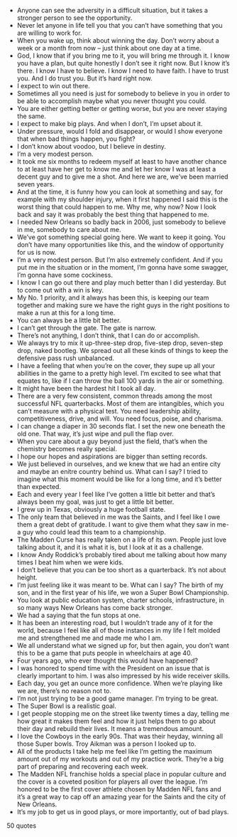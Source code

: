  - Anyone can see the adversity in a difficult situation, but it takes a stronger person to see the opportunity.
 - Never let anyone in life tell you that you can’t have something that you are willing to work for.
 - When you wake up, think about winning the day. Don’t worry about a week or a month from now – just think about one day at a time.
 - God, I know that if you bring me to it, you will bring me through it. I know you have a plan, but quite honestly I don’t see it right now. But I know it’s there. I know I have to believe. I know I need to have faith. I have to trust you. And I do trust you. But it’s hard right now.
 - I expect to win out there.
 - Sometimes all you need is just for somebody to believe in you in order to be able to accomplish maybe what you never thought you could.
 - You are either getting better or getting worse, but you are never staying the same.
 - I expect to make big plays. And when I don’t, I’m upset about it.
 - Under pressure, would I fold and disappear, or would I show everyone that when bad things happen, you fight?
 - I don’t know about voodoo, but I believe in destiny.
 - I’m a very modest person.
 - It took me six months to redeem myself at least to have another chance to at least have her get to know me and let her know I was at least a decent guy and to give me a shot. And here we are, we’ve been married seven years.
 - And at the time, it is funny how you can look at something and say, for example with my shoulder injury, when it first happened I said this is the worst thing that could happen to me. Why me, why now? Now I look back and say it was probably the best thing that happened to me.
 - I needed New Orleans so badly back in 2006, just somebody to believe in me, somebody to care about me.
 - We’ve got something special going here. We want to keep it going. You don’t have many opportunities like this, and the window of opportunity for us is now.
 - I’m a very modest person. But I’m also extremely confident. And if you put me in the situation or in the moment, I’m gonna have some swagger, I’m gonna have some cockiness.
 - I know I can go out there and play much better than I did yesterday. But to come out with a win is key.
 - My No. 1 priority, and it always has been this, is keeping our team together and making sure we have the right guys in the right positions to make a run at this for a long time.
 - You can always be a little bit better.
 - I can’t get through the gate. The gate is narrow.
 - There’s not anything, I don’t think, that I can do or accomplish.
 - We always try to mix it up-three-step drop, five-step drop, seven-step drop, naked bootleg. We spread out all these kinds of things to keep the defensive pass rush unbalanced.
 - I have a feeling that when you’re on the cover, they supe up all your abilities in the game to a pretty high level. I’m excited to see what that equates to, like if I can throw the ball 100 yards in the air or something.
 - It might have been the hardest hit I took all day.
 - There are a very few consistent, common threads among the most successful NFL quarterbacks. Most of them are intangibles, which you can’t measure with a physical test. You need leadership ability, competitiveness, drive, and will. You need focus, poise, and charisma.
 - I can change a diaper in 30 seconds flat. I set the new one beneath the old one. That way, it’s just wipe and pull the flap over.
 - When you care about a guy beyond just the field, that’s when the chemistry becomes really special.
 - I hope our hopes and aspirations are bigger than setting records.
 - We just believed in ourselves, and we knew that we had an entire city and maybe an enitre country behind us. What can I say? I tried to imagine what this moment would be like for a long time, and it’s better than expected.
 - Each and every year I feel like I’ve gotten a little bit better and that’s always been my goal, was just to get a little bit better.
 - I grew up in Texas, obviously a huge football state.
 - The only team that believed in me was the Saints, and I feel like I owe them a great debt of gratitude. I want to give them what they saw in me-a guy who could lead this team to a championship.
 - The Madden Curse has really taken on a life of its own. People just love talking about it, and it is what it is, but I look at it as a challenge.
 - I know Andy Roddick’s probably tired about me talking about how many times I beat him when we were kids.
 - I don’t believe that you can be too short as a quarterback. It’s not about height.
 - I’m just feeling like it was meant to be. What can I say? The birth of my son, and in the first year of his life, we won a Super Bowl Championship.
 - You look at public education system, charter schools, infrastructure, in so many ways New Orleans has come back stronger.
 - We had a saying that the fun stops at one.
 - It has been an interesting road, but I wouldn’t trade any of it for the world, because I feel like all of those instances in my life I felt molded me and strengthened me and made me who I am.
 - We all understand what we signed up for, but then again, you don’t want this to be a game that puts people in wheelchairs at age 40.
 - Four years ago, who ever thought this would have happened?
 - I was honored to spend time with the President on an issue that is clearly important to him. I was also impressed by his wide receiver skills.
 - Each day, you get an ounce more confidence. When we’re playing like we are, there’s no reason not to.
 - I’m not just trying to be a good game manager. I’m trying to be great.
 - The Super Bowl is a realistic goal.
 - I get people stopping me on the street like twenty times a day, telling me how great it makes them feel and how it just helps them to go about their day and rebuild their lives. It means a tremendous amount.
 - I love the Cowboys in the early 90s. That was their heyday, winning all those Super bowls. Troy Aikman was a person I looked up to.
 - All of the products I take help me feel like I’m getting the maximum amount out of my workouts and out of my practice work. They’re a big part of preparing and recovering each week.
 - The Madden NFL franchise holds a special place in popular culture and the cover is a coveted position for players all over the league. I’m honored to be the first cover athlete chosen by Madden NFL fans and it’s a great way to cap off an amazing year for the Saints and the city of New Orleans.
 - It’s my job to get us in good plays, or more importantly, out of bad plays.

50 quotes